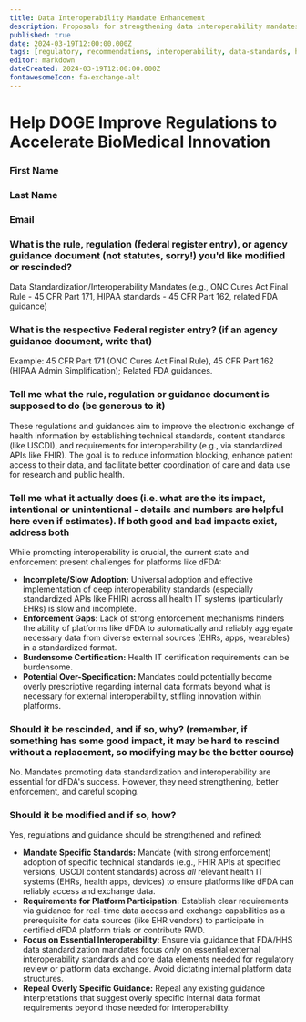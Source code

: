 ```yaml
---
title: Data Interoperability Mandate Enhancement
description: Proposals for strengthening data interoperability mandates to support dFDA platform integration
published: true
date: 2024-03-19T12:00:00.000Z
tags: [regulatory, recommendations, interoperability, data-standards, health-data]
editor: markdown
dateCreated: 2024-03-19T12:00:00.000Z
fontawesomeIcon: fa-exchange-alt
---
```


# Help DOGE Improve Regulations to Accelerate BioMedical Innovation

### First Name

### Last Name

### Email

### What is the rule, regulation (federal register entry), or agency guidance document (not statutes, sorry!) you'd like modified or rescinded?

Data Standardization/Interoperability Mandates (e.g., ONC Cures Act Final Rule - 45 CFR Part 171, HIPAA standards - 45 CFR Part 162, related FDA guidance)

### What is the respective Federal register entry? (if an agency guidance document, write that)

Example: 45 CFR Part 171 (ONC Cures Act Final Rule), 45 CFR Part 162 (HIPAA Admin Simplification); Related FDA guidances.

### Tell me what the rule, regulation or guidance document is supposed to do (be generous to it)

These regulations and guidances aim to improve the electronic exchange of health information by establishing technical standards, content standards (like USCDI), and requirements for interoperability (e.g., via standardized APIs like FHIR). The goal is to reduce information blocking, enhance patient access to their data, and facilitate better coordination of care and data use for research and public health.

### Tell me what it actually does (i.e. what are the its impact, intentional or unintentional - details and numbers are helpful here even if estimates). If both good and bad impacts exist, address both

While promoting interoperability is crucial, the current state and enforcement present challenges for platforms like dFDA:

* **Incomplete/Slow Adoption:** Universal adoption and effective implementation of deep interoperability standards (especially standardized APIs like FHIR) across all health IT systems (particularly EHRs) is slow and incomplete.
* **Enforcement Gaps:** Lack of strong enforcement mechanisms hinders the ability of platforms like dFDA to automatically and reliably aggregate necessary data from diverse external sources (EHRs, apps, wearables) in a standardized format.
* **Burdensome Certification:** Health IT certification requirements can be burdensome.
* **Potential Over-Specification:** Mandates could potentially become overly prescriptive regarding internal data formats beyond what is necessary for external interoperability, stifling innovation within platforms.

### Should it be rescinded, and if so, why? (remember, if something has some good impact, it may be hard to rescind without a replacement, so modifying may be the better course)

No. Mandates promoting data standardization and interoperability are essential for dFDA's success. However, they need strengthening, better enforcement, and careful scoping.

### Should it be modified and if so, how?

Yes, regulations and guidance should be strengthened and refined:

* **Mandate Specific Standards:** Mandate (with strong enforcement) adoption of specific technical standards (e.g., FHIR APIs at specified versions, USCDI content standards) across *all* relevant health IT systems (EHRs, health apps, devices) to ensure platforms like dFDA can reliably access and exchange data.
* **Requirements for Platform Participation:** Establish clear requirements via guidance for real-time data access and exchange capabilities as a prerequisite for data sources (like EHR vendors) to participate in certified dFDA platform trials or contribute RWD.
* **Focus on Essential Interoperability:** Ensure via guidance that FDA/HHS data standardization mandates focus *only* on essential external interoperability standards and core data elements needed for regulatory review or platform data exchange. Avoid dictating internal platform data structures.
* **Repeal Overly Specific Guidance:** Repeal any existing guidance interpretations that suggest overly specific internal data format requirements beyond those needed for interoperability.
